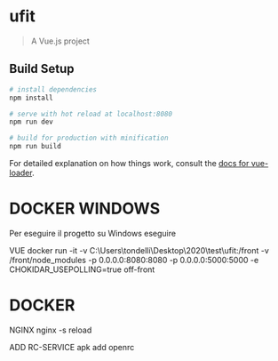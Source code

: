 # ufit

> A Vue.js project

## Build Setup

``` bash
# install dependencies
npm install

# serve with hot reload at localhost:8080
npm run dev

# build for production with minification
npm run build
```

For detailed explanation on how things work, consult the [docs for vue-loader](http://vuejs.github.io/vue-loader).


# DOCKER WINDOWS 

Per eseguire il progetto su Windows eseguire

VUE
docker run -it -v C:\Users\tondelli\Desktop\2020\test\ufit:/front -v /front/node_modules -p 0.0.0.0:8080:8080 -p 0.0.0.0:5000:5000 -e CHOKIDAR_USEPOLLING=true off-front

# DOCKER
NGINX
nginx -s reload

ADD RC-SERVICE 
apk add openrc